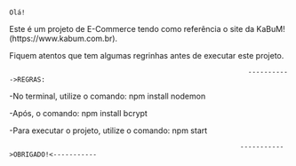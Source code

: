                                                                           Olá!

<p>Este é um projeto de E-Commerce tendo como referência o site da KaBuM! (https://www.kabum.com.br).</p>

<p>Fiquem atentos que tem algumas regrinhas antes de executar este projeto.</p>

                                                                ----------->REGRAS:
<p>-No terminal, utilize o comando: npm install nodemon </p>
<p>-Após, o comando: npm install bcrypt</p>
<p>-Para executar o projeto, utilize o comando: npm start</p>


                                                              ----------->OBRIGADO!<-----------
